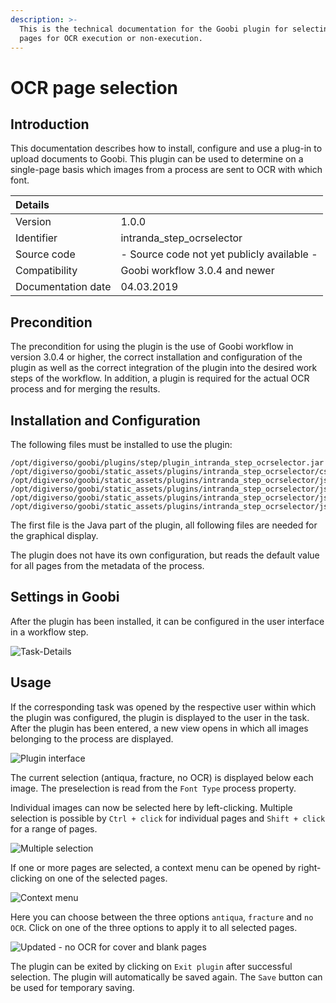```yaml
---
description: >-
  This is the technical documentation for the Goobi plugin for selecting single
  pages for OCR execution or non-execution.
---
```


# OCR page selection

## Introduction

This documentation describes how to install, configure and use a plug-in to upload documents to Goobi. This plugin can be used to determine on a single-page basis which images from a process are sent to OCR with which font. 

| Details |  |
| :--- | :--- |
| Version | 1.0.0 |
| Identifier | intranda\_step\_ocrselector |
| Source code | - Source code not yet publicly available - |
| Compatibility | Goobi workflow 3.0.4 and newer |
| Documentation date | 04.03.2019 |

## Precondition

The precondition for using the plugin is the use of Goobi workflow in version 3.0.4 or higher, the correct installation and configuration of the plugin as well as the correct integration of the plugin into the desired work steps of the workflow. In addition, a plugin is required for the actual OCR process and for merging the results.

## Installation and Configuration

The following files must be installed to use the plugin:

```text
/opt/digiverso/goobi/plugins/step/plugin_intranda_step_ocrselector.jar
/opt/digiverso/goobi/static_assets/plugins/intranda_step_ocrselector/css/style.css
/opt/digiverso/goobi/static_assets/plugins/intranda_step_ocrselector/js/app.js
/opt/digiverso/goobi/static_assets/plugins/intranda_step_ocrselector/js/riot.min.js
/opt/digiverso/goobi/static_assets/plugins/intranda_step_ocrselector/js/tags.js
/opt/digiverso/goobi/static_assets/plugins/intranda_step_ocrselector/js/ugh.js
```

The first file is the Java part of the plugin, all following files are needed for the graphical display.

The plugin does not have its own configuration, but reads the default value for all pages from the metadata of the process.

## Settings in Goobi

After the plugin has been installed, it can be configured in the user interface in a workflow step.

![Task-Details](https://blobscdn.gitbook.com/v0/b/gitbook-28427.appspot.com/o/assets%2F-LZ4vYcdbp6Dw7s7NKy0%2F-L_6jqwjfH1C-_n12KML%2F-L_6oO9dACHzIFva5oNK%2Fconfig.png?alt=media&token=5219732b-5940-45a1-9644-d800f7b6cd6e)

## Usage

If the corresponding task was opened by the respective user within which the plugin was configured, the plugin is displayed to the user in the task. After the plugin has been entered, a new view opens in which all images belonging to the process are displayed.

![Plugin interface](https://blobscdn.gitbook.com/v0/b/gitbook-28427.appspot.com/o/assets%2F-LZ4vYcdbp6Dw7s7NKy0%2F-L_6jqwjfH1C-_n12KML%2F-L_6pOSyTTKRz5ecTWxf%2Fentry.png?alt=media&token=e41b2d02-8331-4092-b559-d2bbe80fd878)

The current selection \(antiqua, fracture, no OCR\) is displayed below each image. The preselection is read from the `Font Type` process property.

Individual images can now be selected here by left-clicking. Multiple selection is possible by `Ctrl + click` for individual pages and `Shift + click` for a range of pages.

![Multiple selection](https://blobscdn.gitbook.com/v0/b/gitbook-28427.appspot.com/o/assets%2F-LZ4vYcdbp6Dw7s7NKy0%2F-L_6jqwjfH1C-_n12KML%2F-L_6tdN2m3eviq9tCNhX%2Fselection.png?alt=media&token=ed314040-9bf0-4b95-85db-b09de1b574cb)

If one or more pages are selected, a context menu can be opened by right-clicking on one of the selected pages.

![Context menu](https://blobscdn.gitbook.com/v0/b/gitbook-28427.appspot.com/o/assets%2F-LZ4vYcdbp6Dw7s7NKy0%2F-L_6jqwjfH1C-_n12KML%2F-L_6uF1e05vQntgEiYmV%2Fcontext.png?alt=media&token=5156c3c8-b759-4cfe-92ac-d5f1c03d046f)

Here you can choose between the three options `antiqua`, `fracture` and `no OCR`. Click on one of the three options to apply it to all selected pages.

![Updated - no OCR for cover and blank pages](https://blobscdn.gitbook.com/v0/b/gitbook-28427.appspot.com/o/assets%2F-LZ4vYcdbp6Dw7s7NKy0%2F-L_6jqwjfH1C-_n12KML%2F-L_6uYsYBJs2fmXtmJDf%2Fupdated.png?alt=media&token=09afe1f0-0af2-46d7-ba42-a92c235d215b)

The plugin can be exited by clicking on `Exit plugin` after successful selection. The plugin will automatically be saved again. The `Save` button can be used for temporary saving.

